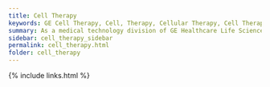 ```yaml
---
title: Cell Therapy
keywords: GE Cell Therapy, Cell, Therapy, Cellular Therapy, Cell Therapy, Cellular
summary: As a medical technology division of GE Healthcare Life Sciences, we are active in the design, manufacture, and marketing of automated Cell Therapy systems. Our mission is to contribute to human health by providing enabling technologies for bio-cellular based therapies.
sidebar: cell_therapy_sidebar
permalink: cell_therapy.html
folder: cell_therapy
---
```



{% include links.html %}
